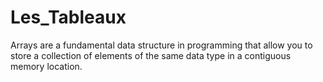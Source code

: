 # Les_Tableaux
Arrays are a fundamental data structure in programming that allow you to store a collection of elements of the same data type in a contiguous memory location.
